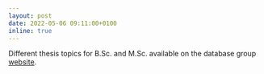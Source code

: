 ```yaml
---
layout: post
date: 2022-05-06 09:11:00+0100
inline: true
---
```


Different thesis topics for B.Sc. and M.Sc. available on the database group <a href="https://dbs.uni-leipzig.de/en/study/theses/aktuelle_themen" target="_blank">website</a>.
